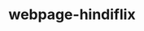 # webpage-hindiflix

<!--
TO DO
1. remove unused images
2. rename repo
3. containerize with Docker
4. package site with NPM
5. naming convention ✅
 -->
